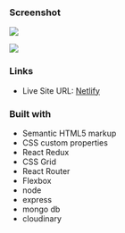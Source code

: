 
### Screenshot

![](./Design/Desktop-2.png)


![](./Design/Desktop-1.png)

### Links
-  Live Site URL: [Netlify](https://adra-amie.netlify.app/)

### Built with

-  Semantic HTML5 markup
-  CSS custom properties
-  React Redux
-  CSS Grid
-  React Router
-  Flexbox
-  node
-  express
-  mongo db
-  cloudinary

